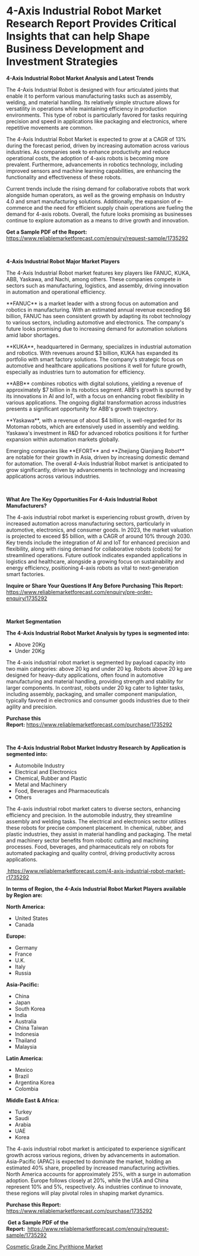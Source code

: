 <p><h1>4-Axis Industrial Robot Market Research Report Provides Critical Insights that can help Shape Business Development and Investment Strategies</h1></p><p><strong>4-Axis Industrial Robot Market Analysis and Latest Trends</strong></p>
<p><p>The 4-Axis Industrial Robot is designed with four articulated joints that enable it to perform various manufacturing tasks such as assembly, welding, and material handling. Its relatively simple structure allows for versatility in operations while maintaining efficiency in production environments. This type of robot is particularly favored for tasks requiring precision and speed in applications like packaging and electronics, where repetitive movements are common.</p><p>The 4-Axis Industrial Robot Market is expected to grow at a CAGR of 13% during the forecast period, driven by increasing automation across various industries. As companies seek to enhance productivity and reduce operational costs, the adoption of 4-axis robots is becoming more prevalent. Furthermore, advancements in robotics technology, including improved sensors and machine learning capabilities, are enhancing the functionality and effectiveness of these robots.</p><p>Current trends include the rising demand for collaborative robots that work alongside human operators, as well as the growing emphasis on Industry 4.0 and smart manufacturing solutions. Additionally, the expansion of e-commerce and the need for efficient supply chain operations are fueling the demand for 4-axis robots. Overall, the future looks promising as businesses continue to explore automation as a means to drive growth and innovation.</p></p>
<p><strong>Get a Sample PDF of the Report:&nbsp;</strong> <a href="https://www.reliablemarketforecast.com/enquiry/request-sample/1735292?utm_campaign=2235&utm_medium=2&utm_source=Github&utm_content=ia&utm_term=25032025&utm_id=4-axis-industrial-robot">https://www.reliablemarketforecast.com/enquiry/request-sample/1735292</a></p>
<p>&nbsp;</p>
<p><strong>4-Axis Industrial Robot Major Market Players</strong></p>
<p><p>The 4-Axis Industrial Robot market features key players like FANUC, KUKA, ABB, Yaskawa, and Nachi, among others. These companies compete in sectors such as manufacturing, logistics, and assembly, driving innovation in automation and operational efficiency.</p><p>**FANUC** is a market leader with a strong focus on automation and robotics in manufacturing. With an estimated annual revenue exceeding $6 billion, FANUC has seen consistent growth by adapting its robot technology to various sectors, including automotive and electronics. The company's future looks promising due to increasing demand for automation solutions amid labor shortages.</p><p>**KUKA**, headquartered in Germany, specializes in industrial automation and robotics. With revenues around $3 billion, KUKA has expanded its portfolio with smart factory solutions. The company's strategic focus on automotive and healthcare applications positions it well for future growth, especially as industries turn to automation for efficiency.</p><p>**ABB** combines robotics with digital solutions, yielding a revenue of approximately $7 billion in its robotics segment. ABB's growth is spurred by its innovations in AI and IoT, with a focus on enhancing robot flexibility in various applications. The ongoing digital transformation across industries presents a significant opportunity for ABB's growth trajectory.</p><p>**Yaskawa**, with a revenue of about $4 billion, is well-regarded for its Motoman robots, which are extensively used in assembly and welding. Yaskawa's investment in R&D for advanced robotics positions it for further expansion within automation markets globally.</p><p>Emerging companies like **EFORT** and **Zhejiang Qianjiang Robot** are notable for their growth in Asia, driven by increasing domestic demand for automation. The overall 4-Axis Industrial Robot market is anticipated to grow significantly, driven by advancements in technology and increasing applications across various industries.</p></p>
<p>&nbsp;</p>
<p><strong>What Are The Key Opportunities For 4-Axis Industrial Robot Manufacturers?</strong></p>
<p><p>The 4-axis industrial robot market is experiencing robust growth, driven by increased automation across manufacturing sectors, particularly in automotive, electronics, and consumer goods. In 2023, the market valuation is projected to exceed $5 billion, with a CAGR of around 10% through 2030. Key trends include the integration of AI and IoT for enhanced precision and flexibility, along with rising demand for collaborative robots (cobots) for streamlined operations. Future outlook indicates expanded applications in logistics and healthcare, alongside a growing focus on sustainability and energy efficiency, positioning 4-axis robots as vital to next-generation smart factories.</p></p>
<p><strong>Inquire or Share Your Questions If Any Before Purchasing This Report:</strong> <a href="https://www.reliablemarketforecast.com/enquiry/pre-order-enquiry/1735292?utm_campaign=2235&utm_medium=2&utm_source=Github&utm_content=ia&utm_term=25032025&utm_id=4-axis-industrial-robot">https://www.reliablemarketforecast.com/enquiry/pre-order-enquiry/1735292</a></p>
<p>&nbsp;</p>
<p><strong>Market Segmentation</strong></p>
<p><strong>The 4-Axis Industrial Robot Market Analysis by types is segmented into:</strong></p>
<p><ul><li>Above 20Kg</li><li>Under 20Kg</li></ul></p>
<p><p>The 4-axis industrial robot market is segmented by payload capacity into two main categories: above 20 kg and under 20 kg. Robots above 20 kg are designed for heavy-duty applications, often found in automotive manufacturing and material handling, providing strength and stability for larger components. In contrast, robots under 20 kg cater to lighter tasks, including assembly, packaging, and smaller component manipulation, typically favored in electronics and consumer goods industries due to their agility and precision.</p></p>
<p><strong>Purchase this Report:&nbsp;</strong><a href="https://www.reliablemarketforecast.com/purchase/1735292?utm_campaign=2235&utm_medium=2&utm_source=Github&utm_content=ia&utm_term=25032025&utm_id=4-axis-industrial-robot">https://www.reliablemarketforecast.com/purchase/1735292</a></p>
<p>&nbsp;</p>
<p><strong>The 4-Axis Industrial Robot Market Industry Research by Application is segmented into:</strong></p>
<p><ul><li>Automobile Industry</li><li>Electrical and Electronics</li><li>Chemical, Rubber and Plastic</li><li>Metal and Machinery</li><li>Food, Beverages and Pharmaceuticals</li><li>Others</li></ul></p>
<p><p>The 4-axis industrial robot market caters to diverse sectors, enhancing efficiency and precision. In the automobile industry, they streamline assembly and welding tasks. The electrical and electronics sector utilizes these robots for precise component placement. In chemical, rubber, and plastic industries, they assist in material handling and packaging. The metal and machinery sector benefits from robotic cutting and machining processes. Food, beverages, and pharmaceuticals rely on robots for automated packaging and quality control, driving productivity across applications.</p></p>
<p><a href="https://www.reliablemarketforecast.com/4-axis-industrial-robot-market-r1735292?utm_campaign=2235&utm_medium=2&utm_source=Github&utm_content=ia&utm_term=25032025&utm_id=4-axis-industrial-robot">&nbsp;https://www.reliablemarketforecast.com/4-axis-industrial-robot-market-r1735292</a></p>
<p><strong>In terms of Region, the 4-Axis Industrial Robot Market Players available by Region are:</strong></p>
<p>
    <p> <strong> North America: </strong>
        <ul>
            <li>United States</li>
            <li>Canada</li>
        </ul>
        </p> 
    <p> <strong> Europe: </strong>
        <ul>
            <li>Germany</li>
            <li>France</li>
            <li>U.K.</li>
            <li>Italy</li>
            <li>Russia</li>
        </ul>
        </p> 
    <p> <strong> Asia-Pacific: </strong>
        <ul>
            <li>China</li>
            <li>Japan</li>
            <li>South Korea</li>
            <li>India</li>
            <li>Australia</li>
            <li>China Taiwan</li>
            <li>Indonesia</li>
            <li>Thailand</li>
            <li>Malaysia</li>
        </ul>
        </p> 
    <p> <strong> Latin America: </strong>
        <ul>
            <li>Mexico</li>
            <li>Brazil</li>
            <li>Argentina Korea</li>
            <li>Colombia</li>
        </ul>
        </p> 
    <p> <strong> Middle East & Africa: </strong>
        <ul>
            <li>Turkey</li>
            <li>Saudi</li>
            <li>Arabia</li>
            <li>UAE</li>
            <li>Korea</li>
        </ul>
    </p>
    </p>
<p><p>The 4-axis industrial robot market is anticipated to experience significant growth across various regions, driven by advancements in automation. Asia-Pacific (APAC) is expected to dominate the market, holding an estimated 40% share, propelled by increased manufacturing activities. North America accounts for approximately 25%, with a surge in automation adoption. Europe follows closely at 20%, while the USA and China represent 10% and 5%, respectively. As industries continue to innovate, these regions will play pivotal roles in shaping market dynamics.</p></p>
<p><strong>Purchase this Report: </strong><a href="https://www.reliablemarketforecast.com/purchase/1735292?utm_campaign=2235&utm_medium=2&utm_source=Github&utm_content=ia&utm_term=25032025&utm_id=4-axis-industrial-robot">https://www.reliablemarketforecast.com/purchase/1735292</a></p>
<p>&nbsp;<strong>Get a Sample PDF of the Report:&nbsp;&nbsp;</strong><a href="https://www.reliablemarketforecast.com/enquiry/request-sample/1735292?utm_campaign=2235&utm_medium=2&utm_source=Github&utm_content=ia&utm_term=25032025&utm_id=4-axis-industrial-robot">https://www.reliablemarketforecast.com/enquiry/request-sample/1735292</a></p>
<p><strong></strong></p>
<p><p><a href="https://github.com/gullattedenna/Market-Research-Report-List-1/blob/main/cosmetic-grade-zinc-pyrithione-market.md?utm_campaign=2235&utm_medium=2&utm_source=Github&utm_content=ia&utm_term=25032025&utm_id=4-axis-industrial-robot">Cosmetic Grade Zinc Pyrithione Market</a></p></p>